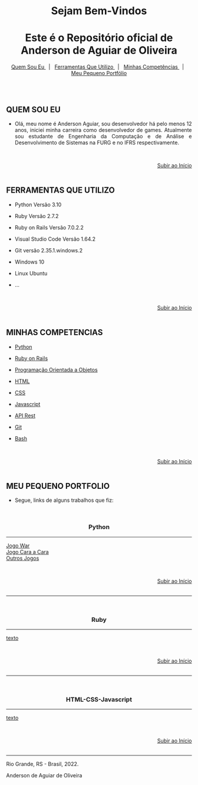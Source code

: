 # <center>Sejam Bem-Vindos


<div align="center"><h1 align="center"><span id="home"></span>Este é o Repositório oficial de<br> <b>Anderson de Aguiar de Oliveira</b></h1>
<p align="center">
    <a href="#quem-sou-eu"> Quem Sou Eu </a>&nbsp;&nbsp;|&nbsp;&nbsp;
    <a href="#ferramentas-que-utilizo"> Ferramentas Que Utilizo </a>&nbsp;&nbsp;|&nbsp;&nbsp;
    <a href="#minhas-competencias"> Minhas Competências </a>&nbsp;&nbsp;|&nbsp;&nbsp;
    <a href="#meu-pequeno-portfolio"> Meu Pequeno Portfólio </a>
</p>
</div>


<br><br>

## QUEM SOU EU

* <p align='justify'>Olá, meu nome é Anderson Aguiar, sou desenvolvedor há pelo menos 12 anos, iniciei minha carreira como desenvolvedor de games. Atualmente sou estudante de Engenharia da Computação e de Análise e Desenvolvimento de Sistemas na FURG e no IFRS respectivamente.</p>

<br><div align="right">[Subir ao Início](#home)</div><br>

## FERRAMENTAS QUE UTILIZO

* Python Versão 3.10

* Ruby Versão 2.7.2
  
* Ruby on Rails Versão 7.0.2.2

* Visual Studio Code Versão 1.64.2

* Git versão 2.35.1.windows.2

* Windows 10

* Linux Ubuntu 
  
* ...

<br><div align="right">[Subir ao Início](#home)</div><br>
  
## MINHAS COMPETENCIAS

* [Python](https://www.linkedin.com/in/anderson-de-aguiar-de-oliveira/details/skills/)
  
* [Ruby on Rails](https://www.linkedin.com/in/anderson-de-aguiar-de-oliveira/details/skills/)

* [Programação Orientada a Objetos](https://www.linkedin.com/in/anderson-de-aguiar-de-oliveira/details/skills/)

* [HTML](https://www.linkedin.com/in/anderson-de-aguiar-de-oliveira/details/skills/)
  
* [CSS](https://www.linkedin.com/in/anderson-de-aguiar-de-oliveira/details/skills/)

* [Javascript](https://www.linkedin.com/in/anderson-de-aguiar-de-oliveira/details/skills/)

* [API Rest](https://www.linkedin.com/in/anderson-de-aguiar-de-oliveira/details/skills/)
  
* [Git](https://www.linkedin.com/in/anderson-de-aguiar-de-oliveira/details/skills/)
  
* [Bash](https://www.linkedin.com/in/anderson-de-aguiar-de-oliveira/details/skills/)

<br><div align="right">[Subir ao Início](#home)</div><br>

## MEU PEQUENO PORTFOLIO

* Segue, links de alguns trabalhos que fiz:

<br><center><h3>Python</h3></center>

-----

[Jogo War](https://github.com/andersonaoliveira/WarPython)<br>
[Jogo Cara a Cara](https://github.com/andersonaoliveira/GameCaraCaraPython)<br>
[Outros Jogos](https://github.com/andersonaoliveira/OutrosJogosPython)<br>

<br><div align="right">[Subir ao Início](#home)</div><br>

-----

<br><center><h3>Ruby</h3></center>

-----

[texto](link)


<br><div align="right">[Subir ao Início](#home)</div><br>

-----

<br><center><h3>HTML-CSS-Javascript</h3></center>

-----

[texto](link)


<br><div align="right">[Subir ao Início](#home)</div><br>

-----

Rio Grande, RS - Brasil, 2022.

Anderson de Aguiar de Oliveira
